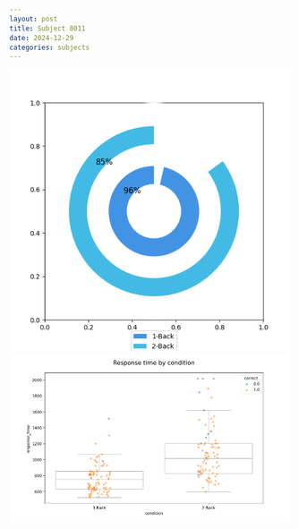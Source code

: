 ```yaml
---
layout: post
title: Subject 8011
date: 2024-12-29
categories: subjects
---
```


![](data/8011/run-18/8011_accuracy_by_condition.png)
![](data/8011/run-18/8011_response_time_by_condition.png)
